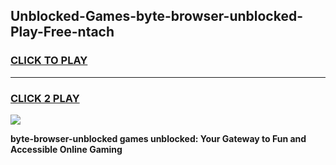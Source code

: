 
## Unblocked-Games-byte-browser-unblocked-Play-Free-ntach
<h3>
<a href="https://premium76.site?title=byte-browser-unblocked&ref=23A">CLICK TO PLAY</a></h3>
<hr>

<h3>
<a href="https://premium76.site?title=byte-browser-unblocked&ref=23A">CLICK 2 PLAY</a>
  
</h3>

<a href="https://premium76.site?title=byte-browser-unblocked&ref=23A"><img src="https://clearcache.store/games.png"></a>


**byte-browser-unblocked games unblocked: Your Gateway to Fun and Accessible Online Gaming**
